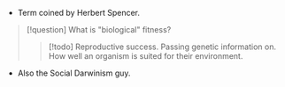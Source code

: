 - Term coined by Herbert Spencer.
> [!question] What is "biological" fitness?
> > [!todo] Reproductive success. Passing genetic information on. How well an organism is suited for their environment.
- Also the Social Darwinism guy.